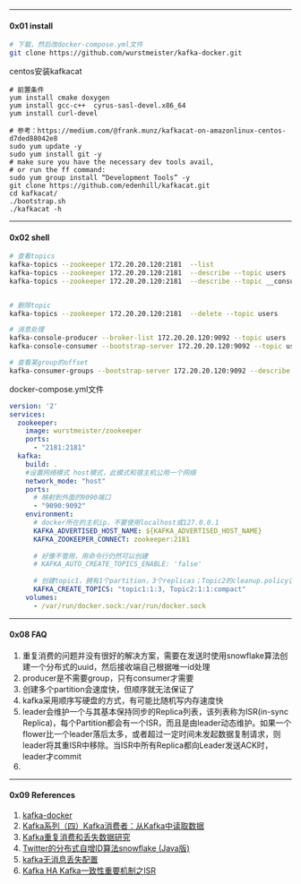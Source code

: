 



​	

---

#### 0x01 install

```bash
# 下载，然后改docker-compose.yml文件
git clone https://github.com/wurstmeister/kafka-docker.git
```



centos安装kafkacat

```shell
# 前置条件
yum install cmake doxygen
yum install gcc-c++  cyrus-sasl-devel.x86_64
yum install curl-devel

# 参考：https://medium.com/@frank.munz/kafkacat-on-amazonlinux-centos-d7ded88042e8
sudo yum update -y
sudo yum install git -y
# make sure you have the necessary dev tools avail, 
# or run the ff command:
sudo yum group install “Development Tools” -y
git clone https://github.com/edenhill/kafkacat.git
cd kafkacat/
./bootstrap.sh
./kafkacat -h
```





----

#### 0x02 shell


```bash
# 查看topics
kafka-topics --zookeeper 172.20.20.120:2181  --list
kafka-topics --zookeeper 172.20.20.120:2181  --describe --topic users
kafka-topics --zookeeper 172.20.20.120:2181  --describe --topic __consumer_offsets


# 删除topic
kafka-topics --zookeeper 172.20.20.120:2181  --delete --topic users

# 消息处理
kafka-console-producer --broker-list 172.20.20.120:9092 --topic users
kafka-console-consumer --bootstrap-server 172.20.20.120:9092 --topic users --from-beginning

# 查看某group的offset
kafka-consumer-groups --bootstrap-server 172.20.20.120:9092 --describe --group user-behaviour

```



docker-compose.yml文件

```yml
version: '2'
services:
  zookeeper:
    image: wurstmeister/zookeeper
    ports:
      - "2181:2181"
  kafka:
    build: .
    #设置网络模式 host模式，此模式和宿主机公用一个网络
    network_mode: "host"
    ports:
      # 映射到外面的9090端口
      - "9090:9092"
    environment:
      # docker所在的主机ip，不要使用localhost或127.0.0.1
      KAFKA_ADVERTISED_HOST_NAME: ${KAFKA_ADVERTISED_HOST_NAME}
      KAFKA_ZOOKEEPER_CONNECT: zookeeper:2181
      
      # 好像不管用，用命令行仍然可以创建
      # KAFKA_AUTO_CREATE_TOPICS_ENABLE: 'false'
      
      # 创建topic1，拥有1个partition，3个replicas；Topic2的cleanup.policy设置为compact
      KAFKA_CREATE_TOPICS: "topic1:1:3, Topic2:1:1:compact"
    volumes:
      - /var/run/docker.sock:/var/run/docker.sock
```



------

#### 0x08 FAQ

1. 重复消费的问题并没有很好的解决方案，需要在发送时使用snowflake算法创建一个分布式的uuid，然后接收端自己根据唯一id处理
2. producer是不需要group，只有consumer才需要
3. 创建多个partition会速度快，但顺序就无法保证了
4. kafka采用顺序写硬盘的方式，有可能比随机写内存速度快
5. leader会维护一个与其基本保持同步的Replica列表，该列表称为ISR(in-sync Replica)，每个Partition都会有一个ISR，而且是由leader动态维护。如果一个flower比一个leader落后太多，或者超过一定时间未发起数据复制请求，则leader将其重ISR中移除。当ISR中所有Replica都向Leader发送ACK时，leader才commit
6. 



------

#### 0x09 References

1. [kafka-docker](https://hub.docker.com/r/wurstmeister/kafka/)
2. [Kafka系列（四）Kafka消费者：从Kafka中读取数据](http://www.dengshenyu.com/%E5%88%86%E5%B8%83%E5%BC%8F%E7%B3%BB%E7%BB%9F/2017/11/14/kafka-consumer.html)
3. [Kafka重复消费和丢失数据研究](http://blog.zollty.com/b/archive/about-kafka-repeated-consumption-and-lost-data.html)
4. [Twitter的分布式自增ID算法snowflake (Java版)](https://www.cnblogs.com/relucent/p/4955340.html)
5. [kafka无消息丢失配置](https://www.jianshu.com/p/741c506cc3ff)
6. [Kafka HA Kafka一致性重要机制之ISR](https://blog.csdn.net/qq_37502106/article/details/80271800 )

